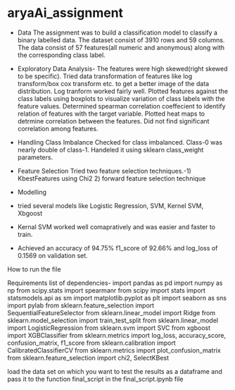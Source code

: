 # aryaAi_assignment
- Data
The assignment was to build a classification model to classify a binary labelled data.
The dataset consist of 3910 rows and 59 columns. The data consist of 57 features(all numeric and anonymous) along with the corresponding class label.

- Exploratory Data Analysis- 
The features were high skewed(right skewed to be specific). 
Tried data transformation of features like log transform/box cox transform etc. to get a better image of the data distribution. Log tranform worked fairly well.
Plotted features against the class labels using boxplots to visualize variation of class labels with the feature values.
Determined spearman correlation coeffecient to identify relation of features with the target variable. 
Plotted heat maps to detrmine correlation between the features. Did not find significant correlation among features.

- Handling Class Imbalance
Checked for class imbalanced. Class-0 was nearly double of class-1. Handeled it using sklearn class_weight parameters.

- Feature Selection
Tried two feature selection  techniques.-1) KbestFeatures using Chi2
                                         2) forward feature selection technique

- Modelling 
- tried several models like Logistic Regression, SVM, Kernel SVM, Xbgoost
- Kernal SVM worked well comapratively and was easier and faster to train.
- Achieved an accuracy of 94.75% f1_score of 92.66% and log_loss of 0.1569 on validation set.

How to run the file

Requirements
list  of dependencies-
import pandas as pd
import numpy as np
from scipy.stats import spearmanr
from scipy import stats
import statsmodels.api as sm
import matplotlib.pyplot as plt
import seaborn as sns
import pylab
from sklearn.feature_selection import SequentialFeatureSelector
from sklearn.linear_model import Ridge
from sklearn.model_selection import train_test_split
from sklearn.linear_model import LogisticRegression
from sklearn.svm import SVC
from xgboost import XGBClassifier
from sklearn.metrics import log_loss, accuracy_score, confusion_matrix, f1_score
from sklearn.calibration  import CalibratedClassifierCV
from sklearn.metrics import plot_confusion_matrix
from sklearn.feature_selection import chi2, SelectKBest

load the data set on which you want to test the results as a dataframe and pass it to the function final_script in the final_script.ipynb file

                                         
